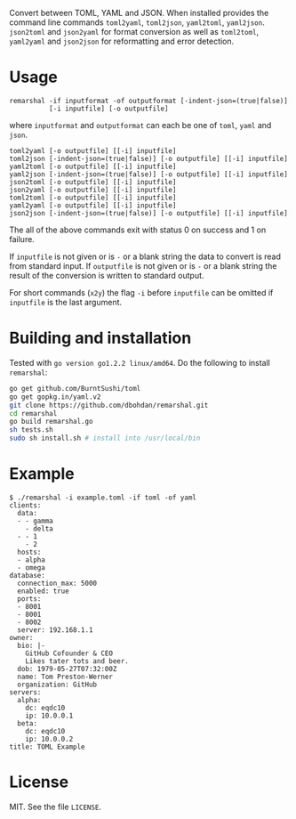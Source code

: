 Convert between TOML, YAML and JSON. When installed provides the command line
commands `toml2yaml`, `toml2json`, `yaml2toml`, `yaml2json`. `json2toml` and
`json2yaml` for format conversion as well as `toml2toml`, `yaml2yaml` and
`json2json` for reformatting and error detection.

# Usage

```
remarshal -if inputformat -of outputformat [-indent-json=(true|false)]
          [-i inputfile] [-o outputfile]

```

where `inputformat` and `outputformat` can each be one of `toml`, `yaml` and
`json`.

```
toml2yaml [-o outputfile] [[-i] inputfile]
toml2json [-indent-json=(true|false)] [-o outputfile] [[-i] inputfile]
yaml2toml [-o outputfile] [[-i] inputfile]
yaml2json [-indent-json=(true|false)] [-o outputfile] [[-i] inputfile]
json2toml [-o outputfile] [[-i] inputfile]
json2yaml [-o outputfile] [[-i] inputfile]
toml2toml [-o outputfile] [[-i] inputfile]
yaml2yaml [-o outputfile] [[-i] inputfile]
json2json [-indent-json=(true|false)] [-o outputfile] [[-i] inputfile]
```

The all of the above commands exit with status 0 on success and 1 on failure.

If `inputfile` is not given or is `-` or a blank string the data to convert is
read from standard input. If `outputfile` is not given or is `-` or a blank
string the result of the conversion is written to standard output.

For short commands (`x2y`) the flag `-i` before `inputfile` can be omitted if
`inputfile` is the last argument.

# Building and installation

Tested with `go version go1.2.2 linux/amd64`. Do the following to install
`remarshal`:

```sh
go get github.com/BurntSushi/toml
go get gopkg.in/yaml.v2
git clone https://github.com/dbohdan/remarshal.git
cd remarshal
go build remarshal.go
sh tests.sh
sudo sh install.sh # install into /usr/local/bin
```

# Example

```
$ ./remarshal -i example.toml -if toml -of yaml
clients:
  data:
  - - gamma
    - delta
  - - 1
    - 2
  hosts:
  - alpha
  - omega
database:
  connection_max: 5000
  enabled: true
  ports:
  - 8001
  - 8001
  - 8002
  server: 192.168.1.1
owner:
  bio: |-
    GitHub Cofounder & CEO
    Likes tater tots and beer.
  dob: 1979-05-27T07:32:00Z
  name: Tom Preston-Werner
  organization: GitHub
servers:
  alpha:
    dc: eqdc10
    ip: 10.0.0.1
  beta:
    dc: eqdc10
    ip: 10.0.0.2
title: TOML Example
```

# License

MIT. See the file `LICENSE`.
